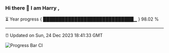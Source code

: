 ### Hi there 👋 I am Harry , 

⏳ Year progress { █████████████████████████████▁ } 98.02 %

---

⏰ Updated on Sun, 24 Dec 2023 18:41:33 GMT

![Progress Bar CI](https://github.com/duykhang68/duykhang68/workflows/Progress%20Bar%20CI/badge.svg)
